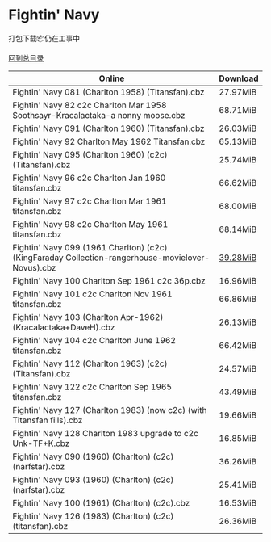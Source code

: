 # Fightin' Navy

打包下载📦仍在工事中

[回到总目录](/Catalogs.md)







Online | Download
--- | ---
Fightin' Navy 081 (Charlton 1958) (Titansfan).cbz | 27.97MiB
Fightin' Navy 82 c2c Charlton Mar 1958 Soothsayr-Kracalactaka-a nonny moose.cbz | 68.71MiB
Fightin' Navy 091 (Charlton 1960) (Titansfan).cbz | 26.03MiB
Fightin' Navy 92 Charlton May 1962 Titansfan.cbz | 65.13MiB
Fightin' Navy 095 (Charlton 1960) (c2c) (Titansfan).cbz | 25.74MiB
Fightin' Navy 96 c2c Charlton Jan 1960 titansfan.cbz | 66.62MiB
Fightin' Navy 97 c2c Charlton Mar 1961 titansfan.cbz | 68.00MiB
Fightin' Navy 98 c2c Charlton May 1961 titansfan.cbz | 68.14MiB
Fightin' Navy 099 (1961 Charlton) (c2c) (KingFaraday Collection-rangerhouse-movielover-Novus).cbz | [39.28MiB](https://pan.baidu.com/s/1dpxOvBCZZJqCnGU3MRpbpA#list/path=%2FNovus%20-%20Week%20of%202015%20Q2%2FNovus%20-%20Week%20of%202015-04-22%2F%E3%82%B9%E3%82%B3%E3%82%B7%E3%82%AF%E3%82%A8%E3%82%A6%E3%82%BF%E3%82%A6%E3%82%BF%E3%82%AD%E3%82%B1%E3%82%A6%E3%82%AA%E3%82%B5%E3%82%A6%E3%82%A6%E3%82%B5%E3%82%BD%E3%82%AA%E3%82%AF%E3%82%BF%E3%82%AA%E3%82%B9%E3%82%BB%E3%82%BB%E3%82%AB%E3%82%A6%E3%82%B3%E3%82%B1%E3%82%B5%E3%82%A2%E3%82%AF&parentPath=%2FNovus%20-%20Week%20of%202015%20Q2)
Fightin' Navy 100 Charlton Sep 1961 c2c 36p.cbz | 16.96MiB
Fightin' Navy 101 c2c Charlton Nov 1961 titansfan.cbz | 66.86MiB
Fightin' Navy 103 (Charlton Apr-1962) (Kracalactaka+DaveH).cbz | 26.13MiB
Fightin' Navy 104 c2c Charlton June 1962 titansfan.cbz | 66.42MiB
Fightin' Navy 112 (Charlton 1963) (c2c) (Titansfan).cbz | 24.57MiB
Fightin' Navy 122 c2c Charlton Sep 1965 titansfan.cbz | 43.49MiB
Fightin' Navy 127 (Charlton 1983) (now c2c) (with Titansfan fills).cbz | 19.66MiB
Fightin' Navy 128 Charlton 1983 upgrade to c2c Unk-TF+K.cbz | 16.85MiB
Fightin' Navy 090 (1960) (Charlton) (c2c) (narfstar).cbz | 36.26MiB
Fightin' Navy 093 (1960) (Charlton) (c2c) (narfstar).cbz | 25.41MiB
Fightin' Navy 100 (1961) (Charlton) (c2c).cbz | 16.53MiB
Fightin' Navy 126 (1983) (Charlton) (c2c) (titansfan).cbz | 26.36MiB